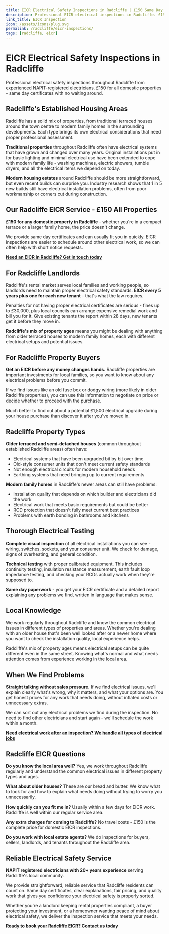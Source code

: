```yaml
---
title: EICR Electrical Safety Inspections in Radcliffe | £150 Same Day Certificate
description: Professional EICR electrical inspections in Radcliffe. £150 all domestic properties, same day certificates. NAPIT registered, 20+ years experience. Local electrical safety experts.
link_title: EICR Inspection
icon: /assets/icons/plug.svg
permalink: /radcliffe/eicr-inspections/
tags: [radcliffe, eicr]
---
```


# EICR Electrical Safety Inspections in Radcliffe

Professional electrical safety inspections throughout Radcliffe from experienced NAPIT-registered electricians. £150 for all domestic properties - same day certificates with no waiting around.

## Radcliffe's Established Housing Areas

Radcliffe has a solid mix of properties, from traditional terraced houses around the town centre to modern family homes in the surrounding developments. Each type brings its own electrical considerations that need proper professional assessment.

**Traditional properties** throughout Radcliffe often have electrical systems that have grown and changed over many years. Original installations put in for basic lighting and minimal electrical use have been extended to cope with modern family life - washing machines, electric showers, tumble dryers, and all the electrical items we depend on today.

**Modern housing estates** around Radcliffe should be more straightforward, but even recent builds can surprise you. Industry research shows that 1 in 5 new builds still have electrical installation problems, often from poor workmanship or corners cut during construction.

## Our Radcliffe EICR Service - £150 All Properties

**£150 for any domestic property in Radcliffe** - whether you're in a compact terrace or a larger family home, the price doesn't change.

We provide same day certificates and can usually fit you in quickly. EICR inspections are easier to schedule around other electrical work, so we can often help with short notice requests.

**[Need an EICR in Radcliffe? Get in touch today](/contact/)**

## For Radcliffe Landlords

Radcliffe's rental market serves local families and working people, so landlords need to maintain proper electrical safety standards. **EICR every 5 years plus one for each new tenant** - that's what the law requires.

Penalties for not having proper electrical certificates are serious - fines up to £30,000, plus local councils can arrange expensive remedial work and bill you for it. Give existing tenants the report within 28 days, new tenants get it before they move in.

**Radcliffe's mix of property ages** means you might be dealing with anything from older terraced houses to modern family homes, each with different electrical setups and potential issues.

## For Radcliffe Property Buyers

**Get an EICR before any money changes hands.** Radcliffe properties are important investments for local families, so you want to know about any electrical problems before you commit.

If we find issues like an old fuse box or dodgy wiring (more likely in older Radcliffe properties), you can use this information to negotiate on price or decide whether to proceed with the purchase.

Much better to find out about a potential £1,500 electrical upgrade during your house purchase than discover it after you've moved in.

## Radcliffe Property Types

**Older terraced and semi-detached houses** (common throughout established Radcliffe areas) often have:
- Electrical systems that have been upgraded bit by bit over time
- Old-style consumer units that don't meet current safety standards  
- Not enough electrical circuits for modern household needs
- Earthing systems that need bringing up to current requirements

**Modern family homes** in Radcliffe's newer areas can still have problems:
- Installation quality that depends on which builder and electricians did the work
- Electrical work that meets basic requirements but could be better
- RCD protection that doesn't fully meet current best practices
- Problems with earth bonding in bathrooms and kitchens

## Thorough Electrical Testing

**Complete visual inspection** of all electrical installations you can see - wiring, switches, sockets, and your consumer unit. We check for damage, signs of overheating, and general condition.

**Technical testing** with proper calibrated equipment. This includes continuity testing, insulation resistance measurement, earth fault loop impedance testing, and checking your RCDs actually work when they're supposed to.

**Same day paperwork** - you get your EICR certificate and a detailed report explaining any problems we find, written in language that makes sense.

## Local Knowledge

We work regularly throughout Radcliffe and know the common electrical issues in different types of properties and areas. Whether you're dealing with an older house that's been well looked after or a newer home where you want to check the installation quality, local experience helps.

Radcliffe's mix of property ages means electrical setups can be quite different even in the same street. Knowing what's normal and what needs attention comes from experience working in the local area.

## When We Find Problems

**Straight talking without sales pressure.** If we find electrical issues, we'll explain clearly what's wrong, why it matters, and what your options are. You get honest prices for any work that needs doing, without inflated costs or unnecessary extras.

We can sort out any electrical problems we find during the inspection. No need to find other electricians and start again - we'll schedule the work within a month.

**[Need electrical work after an inspection? We handle all types of electrical jobs](/services/)**

## Radcliffe EICR Questions

**Do you know the local area well?** Yes, we work throughout Radcliffe regularly and understand the common electrical issues in different property types and ages.

**What about older houses?** These are our bread and butter. We know what to look for and how to explain what needs doing without trying to worry you unnecessarily.

**How quickly can you fit me in?** Usually within a few days for EICR work. Radcliffe is well within our regular service area.

**Any extra charges for coming to Radcliffe?** No travel costs - £150 is the complete price for domestic EICR inspections.

**Do you work with local estate agents?** We do inspections for buyers, sellers, landlords, and tenants throughout the Radcliffe area.

## Reliable Electrical Safety Service

**NAPIT registered electricians with 20+ years experience** serving Radcliffe's local community.

We provide straightforward, reliable service that Radcliffe residents can count on. Same day certificates, clear explanations, fair pricing, and quality work that gives you confidence your electrical safety is properly sorted.

Whether you're a landlord keeping rental properties compliant, a buyer protecting your investment, or a homeowner wanting peace of mind about electrical safety, we deliver the inspection service that meets your needs.

**[Ready to book your Radcliffe EICR? Contact us today](/contact/)**